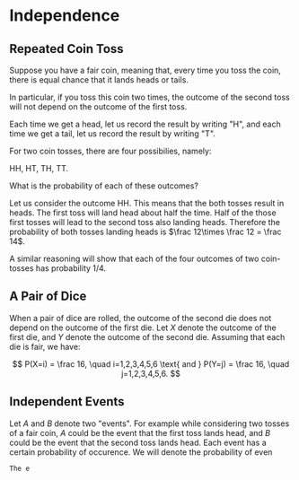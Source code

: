 # Independence

## Repeated Coin Toss

Suppose you have a fair coin, meaning that, every time you toss the coin, there is equal chance that it lands heads or tails.

In particular, if you toss this coin two times, the outcome of the second toss will not depend on the outcome of the first toss.

Each time we get a head, let us record the result by writing "H", and each time we get a tail, let us record the result by writing "T".

For two coin tosses, there are four possibilies, namely:

HH, HT, TH, TT.

What is the probability of each of these outcomes?

Let us consider the outcome HH. This means that the both tosses result in heads.
The first toss will land head about half the time.
Half of the those first tosses will lead to the second toss also landing heads.
Therefore the probability of both tosses landing heads is $\frac 12\times \frac 12 = \frac 14$.

A similar reasoning will show that each of the four outcomes of two coin-tosses has probability $1/4$.

## A Pair of Dice

When a pair of dice are rolled, the outcome of the second die does not depend on the outcome of the first die.
Let $X$ denote the outcome of the first die, and $Y$ denote the outcome of the second die.
Assuming that each die is fair, we have:

$$
P(X=i) = \frac 16, \quad i=1,2,3,4,5,6 \text{ and } P(Y=j) = \frac 16, \quad j=1,2,3,4,5,6.
$$


## Independent Events

Let $A$ and $B$ denote two "events".
For example while considering two tosses of a fair coin, $A$ could be the event that the first toss lands head, and $B$ could be the event that the second toss lands head.
Each event has a certain probability of occurence.
We will denote the  probability of even

```{definition}
The e


